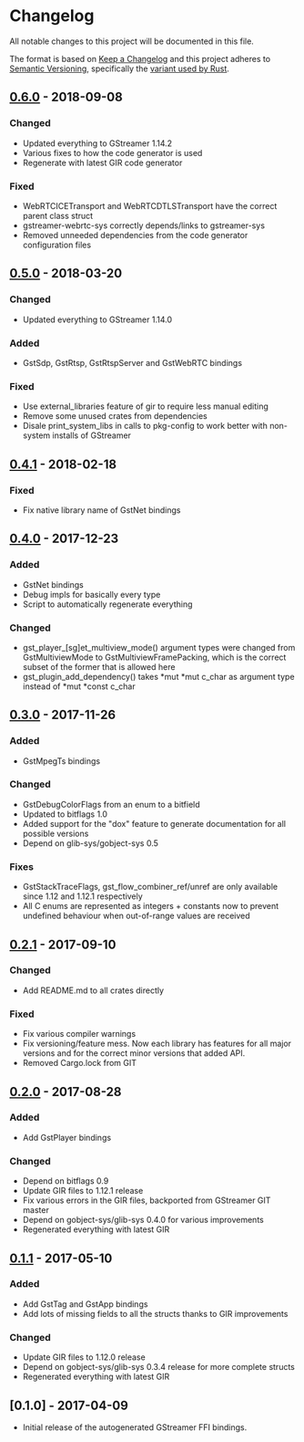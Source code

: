 # Changelog
All notable changes to this project will be documented in this file.

The format is based on [Keep a Changelog](http://keepachangelog.com/en/1.0.0/)
and this project adheres to [Semantic Versioning](http://semver.org/spec/v2.0.0.html),
specifically the [variant used by Rust](http://doc.crates.io/manifest.html#the-version-field).

## [0.6.0] - 2018-09-08
### Changed
- Updated everything to GStreamer 1.14.2
- Various fixes to how the code generator is used
- Regenerate with latest GIR code generator

### Fixed
- WebRTCICETransport and WebRTCDTLSTransport have the correct parent class
  struct
- gstreamer-webrtc-sys correctly depends/links to gstreamer-sys
- Removed unneeded dependencies from the code generator configuration files

## [0.5.0] - 2018-03-20
### Changed
- Updated everything to GStreamer 1.14.0

### Added
- GstSdp, GstRtsp, GstRtspServer and GstWebRTC bindings

### Fixed
- Use external_libraries feature of gir to require less manual editing
- Remove some unused crates from dependencies
- Disale print_system_libs in calls to pkg-config to work better with
  non-system installs of GStreamer

## [0.4.1] - 2018-02-18
### Fixed
- Fix native library name of GstNet bindings

## [0.4.0] - 2017-12-23
### Added
- GstNet bindings
- Debug impls for basically every type
- Script to automatically regenerate everything

### Changed
- gst_player_[sg]et_multiview_mode() argument types were changed from
  GstMultiviewMode to GstMultiviewFramePacking, which is the correct subset
  of the former that is allowed here
- gst_plugin_add_dependency() takes *mut *mut c_char as argument type instead
  of *mut *const c_char

## [0.3.0] - 2017-11-26
### Added
- GstMpegTs bindings

### Changed
- GstDebugColorFlags from an enum to a bitfield
- Updated to bitflags 1.0
- Added support for the "dox" feature to generate documentation for all
  possible versions
- Depend on glib-sys/gobject-sys 0.5

### Fixes
- GstStackTraceFlags, gst_flow_combiner_ref/unref are only available since
  1.12 and 1.12.1 respectively
- All C enums are represented as integers + constants now to prevent undefined
  behaviour when out-of-range values are received

## [0.2.1] - 2017-09-10
### Changed
- Add README.md to all crates directly

### Fixed
- Fix various compiler warnings
- Fix versioning/feature mess. Now each library has features for all major
  versions and for the correct minor versions that added API.
- Removed Cargo.lock from GIT

## [0.2.0] - 2017-08-28
### Added
- Add GstPlayer bindings

### Changed
- Depend on bitflags 0.9
- Update GIR files to 1.12.1 release
- Fix various errors in the GIR files, backported from GStreamer GIT master
- Depend on gobject-sys/glib-sys 0.4.0 for various improvements
- Regenerated everything with latest GIR

## [0.1.1] - 2017-05-10
### Added
- Add GstTag and GstApp bindings
- Add lots of missing fields to all the structs thanks to GIR improvements

### Changed
- Update GIR files to 1.12.0 release
- Depend on gobject-sys/glib-sys 0.3.4 release for more complete structs
- Regenerated everything with latest GIR

## [0.1.0] - 2017-04-09

- Initial release of the autogenerated GStreamer FFI bindings.

[Unreleased]: https://gitlab.freedesktop.org/gstreamer/gstreamer-sys/compare/0.6.0...HEAD
[0.6.0]: https://gitlab.freedesktop.org/gstreamer/gstreamer-sys/compare/0.5.0...0.6.0
[0.5.0]: https://gitlab.freedesktop.org/gstreamer/gstreamer-sys/compare/0.4.1...0.5.0
[0.4.1]: https://gitlab.freedesktop.org/gstreamer/gstreamer-sys/compare/0.4.0...0.4.1
[0.4.0]: https://gitlab.freedesktop.org/gstreamer/gstreamer-sys/compare/0.3.0...0.4.0
[0.3.0]: https://gitlab.freedesktop.org/gstreamer/gstreamer-sys/compare/0.2.1...0.3.0
[0.2.1]: https://gitlab.freedesktop.org/gstreamer/gstreamer-sys/compare/0.2.0...0.2.1
[0.2.0]: https://gitlab.freedesktop.org/gstreamer/gstreamer-sys/compare/0.1.1...0.2.0
[0.1.1]: https://gitlab.freedesktop.org/gstreamer/gstreamer-sys/compare/0.1.0...0.1.1
